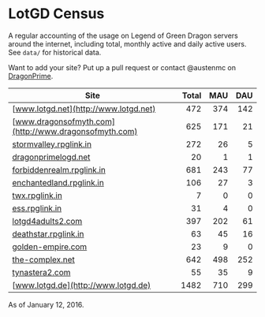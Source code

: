 # LotGD Census
A regular accounting of the usage on Legend of Green Dragon servers around the internet, including total, monthly active and daily active users. See `data/` for historical data.

Want to add your site? Put up a pull request or contact @austenmc on [DragonPrime](http://dragonprime.net).


Site | Total | MAU | DAU
--- | ---:| ---:| ---:
[www.lotgd.net](http://www.lotgd.net)|472|374|142
[www.dragonsofmyth.com](http://www.dragonsofmyth.com)|625|171|21
[stormvalley.rpglink.in](http://stormvalley.rpglink.in)|272|26|5
[dragonprimelogd.net](http://dragonprimelogd.net)|20|1|1
[forbiddenrealm.rpglink.in](http://forbiddenrealm.rpglink.in)|681|243|77
[enchantedland.rpglink.in](http://enchantedland.rpglink.in)|106|27|3
[twx.rpglink.in](http://twx.rpglink.in)|7|0|0
[ess.rpglink.in](http://ess.rpglink.in)|31|4|0
[lotgd4adults2.com](http://lotgd4adults2.com)|397|202|61
[deathstar.rpglink.in](http://deathstar.rpglink.in)|63|45|16
[golden-empire.com](http://golden-empire.com)|23|9|0
[the-complex.net](http://the-complex.net)|642|498|252
[tynastera2.com](http://tynastera2.com)|55|35|9
[www.lotgd.de](http://www.lotgd.de)|1482|710|299

As of January 12, 2016.
